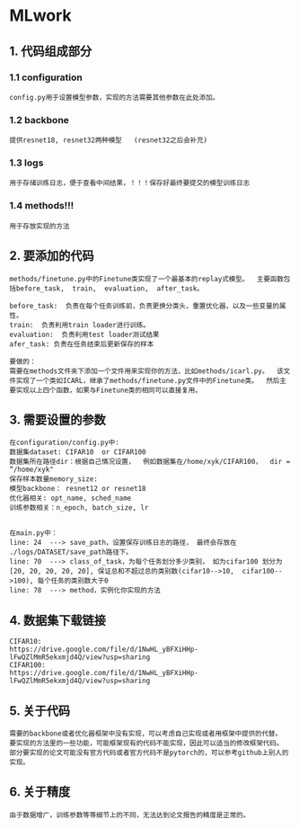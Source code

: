 # MLwork

## 1. 代码组成部分
### 1.1  configuration
    config.py用于设置模型参数，实现的方法需要其他参数在此处添加。

### 1.2  backbone
    提供resnet18, resnet32两种模型   (resnet32之后会补充)

### 1.3  logs
    用于存储训练日志，便于查看中间结果，！！！保存好最终要提交的模型训练日志

### 1.4  methods!!!
    用于存放实现的方法

## 2. 要添加的代码
    methods/finetune.py中的Finetune类实现了一个最基本的replay式模型。  主要函数包括before_task,  train,  evaluation,  after_task。

    before_task:  负责在每个任务训练前，负责更换分类头，重置优化器，以及一些变量的属性。
    train:  负责利用train loader进行训练。
    evaluation:  负责利用test loader测试结果
    afer_task: 负责在任务结束后更新保存的样本

    要做的：
    需要在methods文件夹下添加一个文件用来实现你的方法，比如methods/icarl.py。  该文件实现了一个类如ICARL，继承了methods/finetune.py文件中的Finetune类。  然后主要实现以上四个函数，如果与Finetune类的相同可以直接复用。

## 3. 需要设置的参数
    在configuration/config.py中:
    数据集dataset: CIFAR10  or CIFAR100
    数据集所在路径dir：根据自己情况设置，  例如数据集在/home/xyk/CIFAR100，  dir = “/home/xyk"
    保存样本数量memory_size:
    模型backbone： resnet12 or resnet18
    优化器相关: opt_name, sched_name
    训练参数相关：n_epoch, batch_size, lr


    在main.py中：
    line: 24  ---> save_path，设置保存训练日志的路径， 最终会存放在 ./logs/DATASET/save_path路径下。
    line: 70  ---> class_of_task，为每个任务划分多少类别， 如为cifar100 划分为[20, 20, 20, 20, 20], 保证总和不超过总的类别数(cifar10-->10,  cifar100-->100), 每个任务的类别数大于0
    line: 78  ---> method，实例化你实现的方法

## 4. 数据集下载链接
    CIFAR10:
    https://drive.google.com/file/d/1NwHL_yBFXiHHp-lFwQZlMmR5ekxmjd4Q/view?usp=sharing
    CIFAR100:
    https://drive.google.com/file/d/1NwHL_yBFXiHHp-lFwQZlMmR5ekxmjd4Q/view?usp=sharing

## 5. 关于代码
    需要的backbone或者优化器框架中没有实现，可以考虑自己实现或者用框架中提供的代替。
    要实现的方法里的一些功能，可能框架现有的代码不能实现，因此可以适当的修改框架代码。
    部分要实现的论文可能没有官方代码或者官方代码不是pytorch的，可以参考github上别人的实现。

## 6. 关于精度
    由于数据增广，训练参数等等细节上的不同，无法达到论文报告的精度是正常的。
